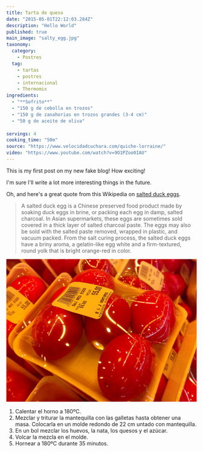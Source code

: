 ```yaml
---
title: Tarta de queso
date: "2015-05-01T22:12:03.284Z"
description: "Hello World"
published: true
main_image: "salty_egg.jpg"
taxonomy:
  category:
    - Postres
  tag:
    - tartas
    - postres
    - internacional
    - Thermomix
ingredients:
  - "**Sofrito**"
  - "150 g de cebolla en trozos"
  - "150 g de zanahorias en trozos grandes (3-4 cm)"
  - "50 g de aceite de oliva"

servings: 4
cooking_time: "50m"
source: "https://www.velocidadcuchara.com/quiche-lorraine/"
video: "https://www.youtube.com/watch?v=9O1PZoo0IAU"
---
```


This is my first post on my new fake blog! How exciting!

I'm sure I'll write a lot more interesting things in the future.

Oh, and here's a great quote from this Wikipedia on
[salted duck eggs](https://en.wikipedia.org/wiki/Salted_duck_egg).

> A salted duck egg is a Chinese preserved food product made by soaking duck
> eggs in brine, or packing each egg in damp, salted charcoal. In Asian
> supermarkets, these eggs are sometimes sold covered in a thick layer of salted
> charcoal paste. The eggs may also be sold with the salted paste removed,
> wrapped in plastic, and vacuum packed. From the salt curing process, the
> salted duck eggs have a briny aroma, a gelatin-like egg white and a
> firm-textured, round yolk that is bright orange-red in color.

![Chinese Salty Egg](./salty_egg.jpg)

1. Calentar el horno a 180ºC.
2. Mezclar y triturar la mantequilla con las galletas hasta obtener una masa. Colocarla en un molde redondo de 22 cm untado con mantequilla.
3. En un bol mezclar los huevos, la nata, los quesos y el azúcar.
4. Volcar la mezcla en el molde.
5. Hornear a 180ºC durante 35 minutos.
